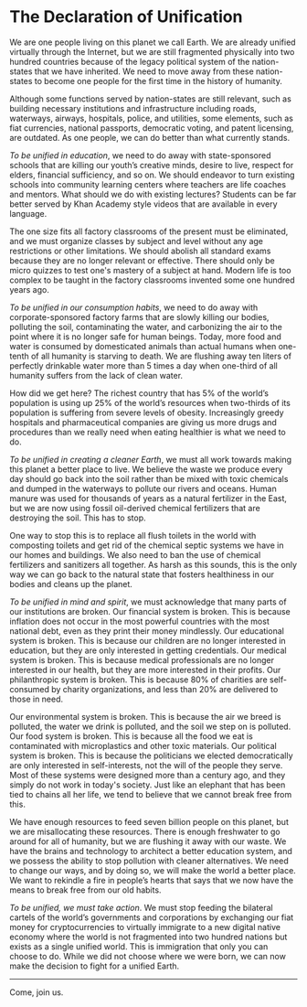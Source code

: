 # The Declaration of Unification



We are one people living on this planet we call Earth. We are already unified virtually through the Internet, but we are still fragmented physically into two hundred countries because of the legacy political system of the nation-states that we have inherited. We need to move away from these nation-states to become one people for the first time in the history of humanity.

Although some functions served by nation-states are still relevant, such as building necessary institutions and infrastructure including roads, waterways, airways, hospitals, police, and utilities, some elements, such as fiat currencies, national passports, democratic voting, and patent licensing, are outdated. As one people, we can do better than what currently stands.

*To be unified in education*, we need to do away with state-sponsored schools that are killing our youth’s creative minds, desire to live, respect for elders, financial sufficiency, and so on. We should endeavor to turn existing schools into community learning centers where teachers are life coaches and mentors. What should we do with existing lectures? Students can be far better served by Khan Academy style videos that are available in every language.

The one size fits all factory classrooms of the present must be eliminated, and we must organize classes by subject and level without any age restrictions or other limitations. We should abolish all standard exams because they are no longer relevant or effective. There should only be micro quizzes to test one's mastery of a subject at hand. Modern life is too complex to be taught in the factory classrooms invented some one hundred years ago.

*To be unified in our consumption habits*, we need to do away with corporate-sponsored factory farms that are slowly killing our bodies, polluting the soil, contaminating the water, and carbonizing the air to the point where it is no longer safe for human beings. Today, more food and water is consumed by domesticated animals than actual humans when one-tenth of all humanity is starving to death. We are flushing away ten liters of perfectly drinkable water more than 5 times a day when one-third of all humanity suffers from the lack of clean water.

How did we get here? The richest country that has 5% of the world’s population is using up 25% of the world’s resources when two-thirds of its population is suffering from severe levels of obesity. Increasingly greedy hospitals and pharmaceutical companies are giving us more drugs and procedures than we really need when eating healthier is what we need to do.

*To be unified in creating a cleaner Earth*, we must all work towards making this planet a better place to live. We believe the waste we produce every day should go back into the soil rather than be mixed with toxic chemicals and dumped in the waterways to pollute our rivers and oceans. Human manure was used for thousands of years as a natural fertilizer in the East, but we are now using fossil oil-derived chemical fertilizers that are destroying the soil. This has to stop.

One way to stop this is to replace all flush toilets in the world with composting toilets and get rid of the chemical septic systems we have in our homes and buildings. We also need to ban the use of chemical fertilizers and sanitizers all together. As harsh as this sounds, this is the only way we can go back to the natural state that fosters healthiness in our bodies and cleans up the planet.

*To be unified in mind and spirit*, we must acknowledge that many parts of our institutions are broken. Our financial system is broken. This is because inflation does not occur in the most powerful countries with the most national debt, even as they print their money mindlessly. Our educational system is broken. This is because our children are no longer interested in education, but they are only interested in getting credentials. Our medical system is broken. This is because medical professionals are no longer interested in our health, but they are more interested in their profits. Our philanthropic system is broken. This is because 80% of charities are self-consumed by charity organizations, and less than 20% are delivered to those in need. 

Our environmental system is broken. This is because the air we breed is polluted, the water we drink is polluted, and the soil we step on is polluted. Our food system is broken. This is because all the food we eat is contaminated with microplastics and other toxic materials. Our political system is broken. This is because the politicians we elected democratically are only interested in self-interests, not the will of the people they serve. Most of these systems were designed more than a century ago, and they simply do not work in today's society. Just like an elephant that has been tied to chains all her life, we tend to believe that we cannot break free from this.

We have enough resources to feed seven billion people on this planet, but we are misallocating these resources. There is enough freshwater to go around for all of humanity, but we are flushing it away with our waste. We have the brains and technology to architect a better education system, and we possess the ability to stop pollution with cleaner alternatives. We need to change our ways, and by doing so, we will make the world a better place. We want to rekindle a fire in people’s hearts that says that we now have the means to break free from our old habits.

*To be unified, we must take action*. We must stop feeding the bilateral cartels of the world’s governments and corporations by exchanging our fiat money for cryptocurrencies to virtually immigrate to a new digital native economy where the world is not fragmented into two hundred nations but exists as a single unified world. This is immigration that only you can choose to do. While we did not choose where we were born, we can now make the decision to fight for a unified Earth.

---



Come, join us.